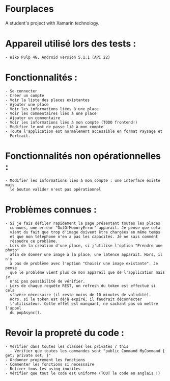 ﻿# Fourplaces
A student's project with Xamarin technology.

# Appareil utilisé lors des tests :
    - Wiko Pulp 4G, Android version 5.1.1 (API 22)

# Fonctionnalités :
    - Se connecter
    - Créer un compte
    - Voir la liste des places existantes
    - Ajouter une place
    - Voir les informations liées à une place
    - Voir les commentaires liés à une place
    - Ajouter un commentaire
    - Voir les informations liés à mon compte (TODO frontend!)
    - Modifier le mot de passe lié à mon compte
    - Toute l'application est normalement accessible en format Paysage et
      Portrait.

# Fonctionnalités non opérationnelles :
    - Modifier les informations liés à mon compte : une interface éxiste mais
      le bouton valider n'est pas opérationnel

# Problèmes connues :
    - Si je fais défiler rapidement la page présentant toutes les places
      connues, une erreur "OutOfMemoryError" apparait. Je pense que cela
      vient du fait que trop d'image doivent être chargées en même temps
      et que mon téléphone n'en a pas les capacités. Je ne sais comment
      résoudre ce problème.
    - Lors de la création d'une place, si j'utilise l'option "Prendre une photo"
      afin de donner une image à la place, une latence apparait. Hors, il n'y
      a pas de problème avec l'option "Choisir une image existante". Je pense
      que le problème vient plus de mon appareil que de l'application mais je
      n'ai pas possibilité de vérifier.
    - Lors de chaque requête REST, un refresh du token est effectué si cela
      s'avère nécessaire (il reste moins de 10 minutes de validité).
      Hors, si le token est déjà expiré, il faudrait déconnecter
      l'utilisateur. Cette effet est manquant, ne sachant pas où mettre l'appel
      du popAsync().

# Revoir la propreté du code :
    - Vérifier dans toutes les classes les privates / this
	  - Vérifier que toutes les commandes sont "public Command MyCommand { get; private set; }"
    - Ordonner proprement les fonctions
    - Commenter les fonctions si necessaire
    - Retirer tous les using inutiles
    - Vérifier que tout le code est uniforme (TOUT le code en anglais !)
